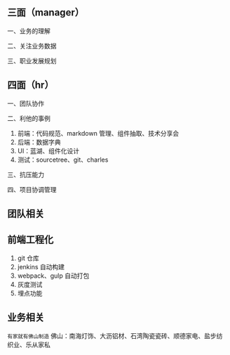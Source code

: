 ## 三面（manager）

一、业务的理解

二、关注业务数据

三、职业发展规划

## 四面（hr）

一、团队协作

二、利他的事例

1.  前端：代码规范、markdown 管理、组件抽取、技术分享会
2.  后端：数据字典
3.  UI：蓝湖、组件化设计
4.  测试：sourcetree、git、charles

三、抗压能力

四、项目协调管理

## 团队相关

## 前端工程化

1.  git 仓库
2.  jenkins 自动构建
3.  webpack、gulp 自动打包
4.  灰度测试
5.  埋点功能

## 业务相关

`有家就有佛山制造`
佛山：南海灯饰、大沥铝材、石湾陶瓷瓷砖、顺德家电、盐步纺织业、乐从家私
